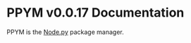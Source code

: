 # PPYM v0.0.17 Documentation

PPYM is the [Node.py] package manager.

  [Node.py]: https://github.com/nodepy/nodepy
